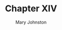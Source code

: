 ---
layout: paginate
title: Chapter XIV

# Metadata
author: Mary Johnston
book_title: The Wanderers
chapter_number: 14
chapter_title: 
---